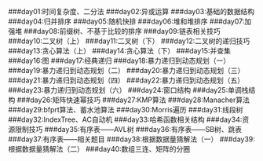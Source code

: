 ###day01:时间复杂度、二分法
###day02:异或运算
###day03:基础的数据结构
###day04:归并排序
###day05:随机快排
###day06:堆和堆排序
###day07:加强堆
###day08:前缀树、不基于比较的排序
###day09:链表相关技巧
###day10:二叉树（上）
###day11:二叉树（下）
###day12:二叉树的递归技巧
###day13:贪心算法（上）
###day14:贪心算法（下）
###day15:并查集
###day16:图
###day17:经典递归
###day18:暴力递归到动态规划（一）
###day19:暴力递归到动态规划（二）
###day20:暴力递归到动态规划（三）
###day21:暴力递归到动态规划（四）
###day22:暴力递归到动态规划（五）
###day23:暴力递归到动态规划（六）
###day24:窗口结构
###day25:单调栈结构
###day26:矩阵快速幂技巧
###day27:KMP算法
###day28:Manacher算法
###day29:bfprt算法、蓄水池算法
###day30:Morris遍历
###day31:线段树
###day32:IndexTree、AC自动机
###day33:哈希函数相关结构
###day34:资源限制技巧
###day35:有序表——AVL树
###day36:有序表——SB树、跳表
###day37:有序表——相关题目
###day38:根据数据量猜解法（一）
###day39:根据数据量猜解法（二）
###day40:数组三连、矩阵的分圈